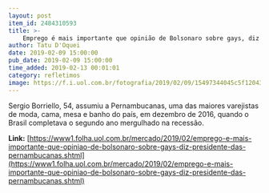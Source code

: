 ```yaml
---
layout: post
item_id: 2484310593
title: >-
    Emprego é mais importante que opinião de Bolsonaro sobre gays, diz presidente da Pernambucanas
author: Tatu D'Oquei
date: 2019-02-09 15:00:00
pub_date: 2019-02-09 15:00:00
time_added: 2019-02-13 00:01:01
category: refletimos
image: https://f.i.uol.com.br/fotografia/2019/02/09/15497344045c5f12043a3a0_1549734404_3x2_rt.jpg
---
```


Sergio Borriello, 54, assumiu a Pernambucanas, uma das maiores varejistas de moda, cama, mesa e banho do país, em dezembro de 2016, quando o Brasil completava o segundo ano mergulhado na recessão.

**Link:** [https://www1.folha.uol.com.br/mercado/2019/02/emprego-e-mais-importante-que-opiniao-de-bolsonaro-sobre-gays-diz-presidente-das-pernambucanas.shtml](https://www1.folha.uol.com.br/mercado/2019/02/emprego-e-mais-importante-que-opiniao-de-bolsonaro-sobre-gays-diz-presidente-das-pernambucanas.shtml)

